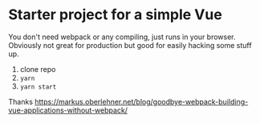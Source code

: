 # Starter project for a simple Vue
You don't need webpack or any compiling, just runs in your browser. Obviously
not great for production but good for easily hacking some stuff up.

  1. clone repo
  1. `yarn`
  1. `yarn start`

Thanks https://markus.oberlehner.net/blog/goodbye-webpack-building-vue-applications-without-webpack/
